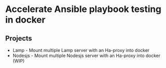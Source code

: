 # Accelerate Ansible playbook testing in docker

## Projects
- Lamp - Mount multiple Lamp server with an Ha-proxy into docker 
- Nodesjs - Mount multiple Nodesjs server with an Ha-proxy into docker (WIP)
